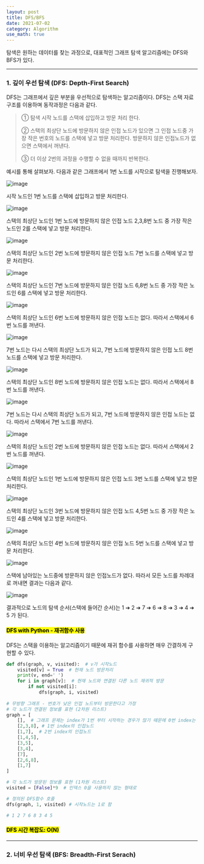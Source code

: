 ```yaml
---
layout: post
title: DFS/BFS
date: 2021-07-02
category: Algorithm
use_math: true
---
```


탐색은 원하는 데이터를 찾는 과정으로, 대표적인 그래프 탐색 알고리즘에는 DFS와 BFS가 있다.

---

### 1. 깊이 우선 탐색 (DFS: Depth-First Search)

DFS는 그래프에서 깊은 부분을 우선적으로 탐색하는 알고리즘이다. DFS는 스택 자료구조를 이용하며 동작과정은 다음과 같다.

> ① 탐색 시작 노드를 스택에 삽입하고 방문 처리 한다.
> 
> ② 스택의 최상단 노드에 방문하지 않은 인접 노드가 있으면 그 인접 노드중 가장 작은 번호의 노드를 스택에 넣고 방문 처리한다. 방문하지 않은 인접노드가 없으면 스택에서 꺼낸다. 
> 
> ③ 더 이상 2번의 과정을 수행할 수 없을 때까지 반복한다.

예시를 통해 살펴보자. 다음과 같은 그래프에서 1번 노드를 시작으로 탐색을 진행해보자.

![image](https://user-images.githubusercontent.com/61526722/124161286-31e7d480-dad8-11eb-9310-f6d8a3304c4b.png)


시작 노드인 1번 노드를 스택에 삽입하고 방문 처리한다. 

![image](https://user-images.githubusercontent.com/61526722/124161294-33b19800-dad8-11eb-98f8-ced0740b052a.png)

스택의 최상단 노드인 1번 노드에 방문하지 않은 인접 노드 2,3,8번 노드 중 가장 작은 노드인 2를 스택에 넣고 방문 처리한다. 

![image](https://user-images.githubusercontent.com/61526722/124161304-37451f00-dad8-11eb-9c73-492e3ac2fcc6.png)

스택의 최상단 노드인 2번 노드에 방문하지 않은 인접 노드 7번 노드를 스택에 넣고 방문 처리한다. 

![image](https://user-images.githubusercontent.com/61526722/124161313-39a77900-dad8-11eb-8dbf-55d05dd450f2.png)

스택의 최상단 노드인 7번 노드에 방문하지 않은 인접 노드 6,8번 노드 중 가장 작은 노드인 6를 스택에 넣고 방문 처리한다. 

![image](https://user-images.githubusercontent.com/61526722/124161320-3b713c80-dad8-11eb-8631-e52a4fffafaa.png)

스택의 최상단 노드인 6번 노드에 방문하지 않은 인접 노드는 없다. 따라서 스택에서 6번 노드를 꺼낸다.

![image](https://user-images.githubusercontent.com/61526722/124161359-475cfe80-dad8-11eb-944d-0bf217df8c29.png)

7번 노드는 다시 스택의 최상단 노드가 되고, 7번 노드에 방문하지 않은 인접 노드 8번 노드를 스택에 넣고 방문 처리한다. 

![image](https://user-images.githubusercontent.com/61526722/124161380-4e840c80-dad8-11eb-849c-1805de5c3ae2.png)

스택의 최상단 노드인 8번 노드에 방문하지 않은 인접 노드는 없다. 따라서 스택에서 8번 노드를 꺼낸다.

![image](https://user-images.githubusercontent.com/61526722/124161404-55ab1a80-dad8-11eb-9535-1af82abf5656.png)

7번 노드는 다시 스택의 최상단 노드가 되고, 7번 노드에 방문하지 않은 인접 노드는 없다. 따라서 스택에서 7번 노드를 꺼낸다.

![image](https://user-images.githubusercontent.com/61526722/124161429-5c399200-dad8-11eb-9ff6-27d9f1b5fb81.png)

스택의 최상단 노드인 2번 노드에 방문하지 않은 인접 노드는 없다. 따라서 스택에서 2번 노드를 꺼낸다.

![image](https://user-images.githubusercontent.com/61526722/124161454-62c80980-dad8-11eb-9c7e-ae441579a57a.png)

스택의 최상단 노드인 1번 노드에 방문하지 않은 인접 노드 3번 노드를 스택에 넣고 방문 처리한다. 

![image](https://user-images.githubusercontent.com/61526722/124161483-6b204480-dad8-11eb-8fd6-804ef9712e26.png)

스택의 최상단 노드인 3번 노드에 방문하지 않은 인접 노드 4,5번 노드 중 가장 작은 노드인 4를 스택에 넣고 방문 처리한다. 

![image](https://user-images.githubusercontent.com/61526722/124161504-72dfe900-dad8-11eb-8d79-769c155baf40.png)

스택의 최상단 노드인 4번 노드에 방문하지 않은 인접 노드 5번 노드를 스택에 넣고 방문 처리한다. 

![image](https://user-images.githubusercontent.com/61526722/124161524-7a9f8d80-dad8-11eb-8a8f-75eb9d9c6d35.png)

스택에 남아있는 노드중에 방문하지 않은 인접노드가 없다. 따라서 모든 노드를 차례대로 꺼내면 결과는 다음과 같다.

![image](https://user-images.githubusercontent.com/61526722/124161541-812e0500-dad8-11eb-94a2-1c74bb049e00.png)

결과적으로 노드의 탐색 순서(스택에 들어간 순서)는 1 ➔ 2 ➔ 7 ➔ 6 ➔ 8 ➔ 3 ➔ 4 ➔ 5 가 된다.


#### <mark>DFS with Python - 재귀함수 사용</mark>

DFS는 스택을 이용하는 알고리즘이기 때문에 재귀 함수를 사용하면 매우 간결하게 구현할 수 있다.

```python
def dfs(graph, v, visited):  # v가 시작노드
    visited[v] = True  # 현재 노드 방문처리
    print(v, end=' ')
    for i in graph[v]:  # 현재 노드와 연결된 다른 노드 재귀적 방문
        if not visited[i]:
            dfs(graph, i, visited)
            
# 무방향 그래프 - 번호가 낮은 인접 노드부터 방문한다고 가정
# 각 노드가 연결된 정보를 표현 (2차원 리스트)
graph = [
    [],  # 그래프 문제는 index가 1번 부터 시작하는 경우가 많기 때문에 0번 index는 비워두기
    [2,3,8], # 1번 index의 인접노드
    [1,7],  # 2번 index의 인접노드
    [1,4,5],
    [3,5],
    [3,4],
    [7],
    [2,6,8],
    [1,7]
]

# 각 노드가 방문된 정보를 표현 (1차원 리스트)
visited = [False]*9  # 인덱스 0을 사용하지 않는 형태로

# 정의된 DFS함수 호줄
dfs(graph, 1, visited) # 시작노드는 1로 함

# 1 2 7 6 8 3 4 5 
```

#### <mark>DFS 시간 복잡도: O(N)</mark>


----


### 2. 너비 우선 탐색 (BFS: Breadth-First Serach)







